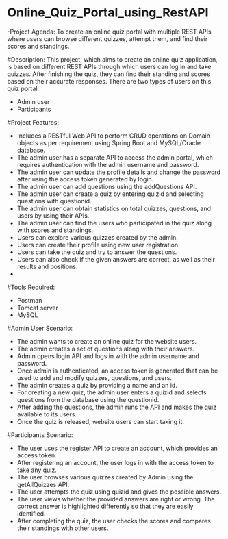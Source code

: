 # Online_Quiz_Portal_using_RestAPI
-Project Agenda: To create an online quiz portal with multiple REST APIs where users can browse different quizzes, attempt them, and find their scores and standings.

#Description:
This project, which aims to create an online quiz application, is based on different REST APIs through which users can log in and take quizzes. After finishing the quiz, they can find their standing and scores based on their accurate responses.
There are two types of users on this quiz portal: 
-	Admin user 
-	Participants

#Project Features:
-	Includes a RESTful Web API to perform CRUD operations on Domain objects as per requirement using Spring Boot and MySQL/Oracle database.
-	The admin user has a separate API to access the admin portal, which requires authentication with the admin username and password.
-	The admin user can update the profile details and change the password after using the access token generated by login.
-	The admin user can add questions using the addQuestions API.
-	The admin user can create a quiz by entering quizid and selecting questions with questionid.
-	The admin user can obtain statistics on total quizzes, questions, and users by using their APIs.
-	The admin user can find the users who participated in the quiz along with scores and standings.
-	Users can explore various quizzes created by the admin.
-	Users can create their profile using new user registration.
-	Users can take the quiz and try to answer the questions.
-	Users can also check if the given answers are correct, as well as their results and positions.
-	
#Tools Required:
-	Postman
-	Tomcat server
-	MySQL

#Admin User Scenario:
-	The admin wants to create an online quiz for the website users. 
-	The admin creates a set of questions along with their answers.
-	Admin opens login API and logs in with the admin username and password.
-	Once admin is authenticated, an access token is generated that can be used to add and modify quizzes, questions, and users.
-	The admin creates a quiz by providing a name and an id.
-	For creating a new quiz, the admin user enters a quizid and selects questions from the database using the questionid.
-	After adding the questions, the admin runs the API and makes the quiz available to its users.
-	Once the quiz is released, website users can start taking it.

#Participants Scenario:
-	The user uses the register API to create an account, which provides an access token. 
-	After registering an account, the user logs in with the access token to take any quiz.
-	The user browses various quizzes created by Admin using the getAllQuizzes API.
-	The user attempts the quiz using quizid and gives the possible answers.
-	The user views whether the provided answers are right or wrong. The correct answer is highlighted differently so that they are easily identified.
-	After completing the quiz, the user checks the scores and compares their standings with other users.




